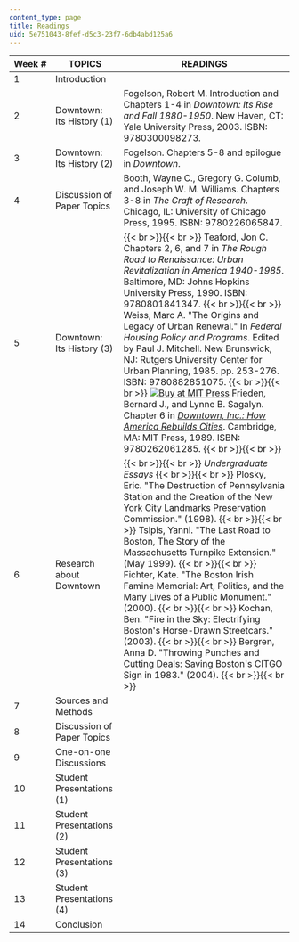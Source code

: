 ```yaml
---
content_type: page
title: Readings
uid: 5e751043-8fef-d5c3-23f7-6db4abd125a6
---
```


| Week # | TOPICS | READINGS |
| --- | --- | --- |
| 1 | Introduction | &nbsp; |
| 2 | Downtown: Its History (1) | Fogelson, Robert M. Introduction and Chapters 1-4 in _Downtown: Its Rise and Fall 1880-1950_. New Haven, CT: Yale University Press, 2003. ISBN: 9780300098273. |
| 3 | Downtown: Its History (2) | Fogelson. Chapters 5-8 and epilogue in _Downtown_. |
| 4 | Discussion of Paper Topics | Booth, Wayne C., Gregory G. Columb, and Joseph W. M. Williams. Chapters 3-8 in _The Craft of Research_. Chicago, IL: University of Chicago Press, 1995. ISBN: 9780226065847. |
| 5 | Downtown: Its History (3) |  {{< br >}}{{< br >}} Teaford, Jon C. Chapters 2, 6, and 7 in _The Rough Road to Renaissance: Urban Revitalization in America 1940-1985_. Baltimore, MD: Johns Hopkins University Press, 1990. ISBN: 9780801841347. {{< br >}}{{< br >}} Weiss, Marc A. "The Origins and Legacy of Urban Renewal." In _Federal Housing Policy and Programs_. Edited by Paul J. Mitchell. New Brunswick, NJ: Rutgers University Center for Urban Planning, 1985. pp. 253-276. ISBN: 9780882851075. {{< br >}}{{< br >}} [![Buy at MIT Press](/images/mp_logo.gif)](https://mitpress.mit.edu/9780262061285) Frieden, Bernard J., and Lynne B. Sagalyn. Chapter 6 in [_Downtown, Inc.: How America Rebuilds Cities_](https://mitpress.mit.edu/9780262061285). Cambridge, MA: MIT Press, 1989. ISBN: 9780262061285. {{< br >}}{{< br >}}  |
| 6 | Research about Downtown |  {{< br >}}{{< br >}} _Undergraduate Essays_ {{< br >}}{{< br >}} Plosky, Eric. "The Destruction of Pennsylvania Station and the Creation of the New York City Landmarks Preservation Commission." (1998). {{< br >}}{{< br >}} Tsipis, Yanni. "The Last Road to Boston, The Story of the Massachusetts Turnpike Extension." (May 1999). {{< br >}}{{< br >}} Fichter, Kate. "The Boston Irish Famine Memorial: Art, Politics, and the Many Lives of a Public Monument." (2000). {{< br >}}{{< br >}} Kochan, Ben. "Fire in the Sky: Electrifying Boston's Horse-Drawn Streetcars." (2003). {{< br >}}{{< br >}} Bergren, Anna D. "Throwing Punches and Cutting Deals: Saving Boston's CITGO Sign in 1983." (2004). {{< br >}}{{< br >}}  |
| 7 | Sources and Methods | &nbsp; |
| 8 | Discussion of Paper Topics | &nbsp; |
| 9 | One-on-one Discussions | &nbsp; |
| 10 | Student Presentations (1) | &nbsp; |
| 11 | Student Presentations (2) | &nbsp; |
| 12 | Student Presentations (3) | &nbsp; |
| 13 | Student Presentations (4) | &nbsp; |
| 14 | Conclusion |